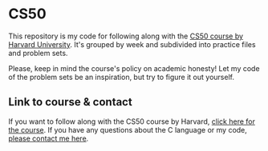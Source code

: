 # CS50  

This repository is my code for following along with the [CS50 course by Harvard University](https://thijs.click/edx-cs50). It's grouped by week and subdivided into practice files and problem sets.

Please, keep in mind the course's policy on academic honesty! Let my code of the problem sets be an inspiration, but try to figure it out yourself. 

## Link to course & contact
If you want to follow along with the CS50 course by Harvard, [click here for the course](https://thijs.click/edx-cs50). If you have any questions about the C language or my code, [please contact me here](https://thijs.website/contact).